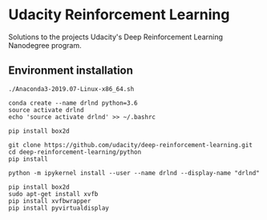 # Udacity Reinforcement Learning
Solutions to the projects Udacity's Deep Reinforcement Learning Nanodegree program.

## Environment installation
```
./Anaconda3-2019.07-Linux-x86_64.sh

conda create --name drlnd python=3.6
source activate drlnd
echo 'source activate drlnd' >> ~/.bashrc 

pip install box2d

git clone https://github.com/udacity/deep-reinforcement-learning.git
cd deep-reinforcement-learning/python
pip install

python -m ipykernel install --user --name drlnd --display-name "drlnd"

pip install box2d
sudo apt-get install xvfb
pip install xvfbwrapper
pip install pyvirtualdisplay
```
